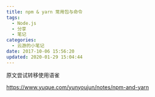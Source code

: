 ```yaml
---
title: npm & yarn 常用包与命令
tags:
  - Node.js
  - 分享
  - 笔记
categories:
  - 云游的小笔记
date: 2017-10-06 15:56:20
updated: 2020-01-29 15:04:44
---
```


原文尝试转移使用语雀

<https://www.yuque.com/yunyoujun/notes/npm-and-yarn>
